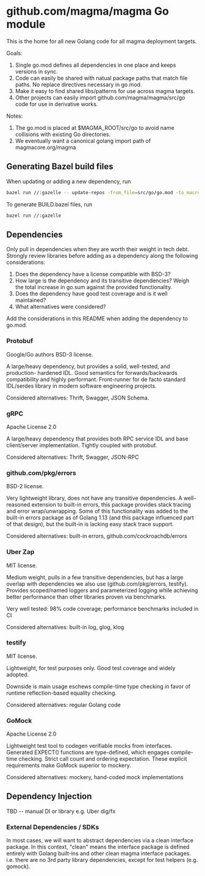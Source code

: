 # github.com/magma/magma Go module

This is the home for all new Golang code for all magma deployment targets.

Goals:

1. Single go.mod defines all dependencies in one place and keeps versions in
   sync.
2. Code can easily be shared with natual package paths that match file paths.
   No replace directives necessary in go.mod.
3. Make it easy to find shared libs/patterns for use across magma targets.
4. Other projects can easily import github.com/magma/magma/src/go code for use in
   derivative works.

Notes:

1. The go.mod is placed at $MAGMA_ROOT/src/go to avoid name collisions with existing Go directories.
2. We eventually want a canonical golang import path of magmacore.org/magma


## Generating Bazel build files

When updating or adding a new dependency, run

```sh
bazel run //:gazelle -- update-repos -from_file=src/go/go.mod -to_macro=go_repositories.bzl%go_repositories
```

To generate BUILD.bazel files, run

```sh
bazel run //:gazelle
```

## Dependencies

Only pull in dependencies when they are worth their weight in tech debt.
Strongly review libraries before adding as a dependency along the following
considerations:

1. Does the dependency have a license compatible with BSD-3?
2. How large is the dependency and its transitive dependencies? Weigh the total
   increase in go.sum against the provided functionality.
3. Does the dependency have good test coverage and is it well maintained?
4. What alternatives were considered?

Add the considerations in this README when adding the dependency to go.mod.

### Protobuf

Google/Go authors BSD-3 license.

A large/heavy dependency, but provides a solid, well-tested, and production-
hardened IDL. Good semantics for forwards/backwards compatibility and highly
performant. Front-runner for de facto standard IDL/serdes library in modern
software engineering projects.

Considered alternatives: Thrift, Swagger, JSON Schema.

### gRPC

Apache License 2.0

A large/heavy dependency that provides both RPC service IDL and base
client/server implementation. Tightly coupled with protobuf.

Considered alternatives: Thrift, Swagger, JSON-RPC

### github.com/pkg/errors

BSD-2 license.

Very lightweight library, does not have any transitive dependencies. A well-
reasoned extension to built-in errors, this package provides stack tracing and
error wrap/unwrapping. Some of this functionality was added to the built-in
errors package as of Golang 1.13 (and this package influenced part of that
design), but the built-in is lacking easy stack trace support.

Considered alternatives: built-in errors, github.com/cockroachdb/errors

### Uber Zap

MIT license.

Medium weight, pulls in a few transitive dependencies, but has a large overlap
with dependencies we also use (github.com/pkg/errors, testify). Provides
scoped/named loggers and parameterized logging while achieving better
performance than other libraries proven via benchmarks.

Very well tested: 98% code coverage; performance benchmarks included in CI

Considered alternatives: built-in log, glog, klog

### testify

MIT license.

Lightweight, for test purposes only. Good test coverage and widely adopted.

Downside is main usage eschews compile-time type checking in favor of runtime
reflection-based equality checking.

Considered alternatives: regular Golang code

### GoMock

Apache License 2.0

Lightweight test tool to codegen verifiable mocks from interfaces. Generated
EXPECT() functions are type-defined, which engages compile-time checking.
Strict call count and ordering expectation. These explicit requirements make
GoMock superior to mockery.

Considered alternatives: mockery, hand-coded mock implementations

## Dependency Injection

TBD -- manual DI or library e.g. Uber dig/fx

### External Dependencies / SDKs

In most cases, we will want to abstract dependencies via a clean interface
package. In this context, "clean" means the interface package is defined
entirely with Golang built-ins and other clean magma interface packages. i.e.
there are no 3rd party library dependencies, except for test helpers (e.g.
gomock).
